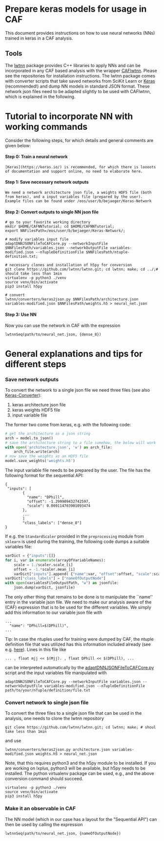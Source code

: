 # Prepare keras models for usage in CAF

This document provides instructions on how to use neural networks (NNs) trained in keras in a CAF analysis.

## Tools

The [lwtnn](https://github.com/lwtnn/lwtnn) package provides C++ libraries to apply NNs and can be incorporated in any CAF based analysis with the wrapper [CAFlwtnn](https://gitlab.cern.ch/atlas-caf/caflwtnn). Please see the repositories for installation instructions. The lwtnn package comes with converter scripts that take saved networks from SciKit Learn or [Keras](https://keras.io/) (recommended!) and dump NN models in standard JSON format. These network json files need to be adapted slightly to be used with CAFlwtnn, which is explained in the following.

# Tutorial to incorporate NN with working commands

Consider the following steps, for which details and general comments are given below:

#### Step 0: Train a neural network
    [Keras](https://keras.io/) is recommended, for which there is loooots of documentation and support online, no need to elaborate here.
#### Step 1: Save necessary network outputs
    We need a network architecture json file, a weights HDF5 file (both from keras), and a input variables file (prepared by the user). Example files can be found under /eos/user/b/bejaeger/Keras-Network
#### Step 2: Convert outputs to single NN json file
```
# go to your favorite working directory
mkdir $HOME/CAFNNTutorial; cd $HOME/CAFNNTutorial;
export NNFilesPath=/eos/user/b/bejaeger/Keras-Network/;

# modify variables input file
adaptDNNJSONFileToCAFCore.py --networkInputFile $NNFilesPath/variables.json --networkOutputFile variables-modified.json --nTupleDefinitionFile $NNFilesPath/ntuple-definition.txt;

# necessary clones and installation of h5py for conversion
git clone https://github.com/lwtnn/lwtnn.git; cd lwtnn; make; cd ../;# should take less than 1min
virtualenv -p python3 ./venv
source venv/bin/activate
pip3 install h5py

# convert
lwtnn/converters/keras2json.py $NNFilesPath/architecture.json variables-modified.json $NNFilesPath/weights.h5 > neural_net.json
```

#### Step 3: Use NN
Now you can use the network in CAF with the expression
```
lwtnnSeq(path/to/neural_net.json, {dense_8})
```


# General explanations and tips for different steps

### Save network outputs

To convert the network to a single json file we need three files (see also [Keras-Converter](https://github.com/lwtnn/lwtnn/wiki/Keras-Converter)):

1. keras architecture json file
2. keras weights HDF5 file
3. input variable file

The former two come from keras, e.g. with the following code:

```python
# get the architecture as a json string
arch = model.to_json()
# save the architecture string to a file somehow, the below will work
with open('architecture.json', 'w') as arch_file:
    arch_file.write(arch)
# now save the weights as an HDF5 file
model.save_weights('weights.h5')
```

The input variable file needs to be prepared by the user. The file has the following format for the sequential API:

```
{
 "inputs": [
        {
          "name": "DPhill",
          "offset": -1.299909432742597,
          "scale": 0.009114703901093474
        },
        ...
        ]
        "class_labels": ["dense_8"]
}
```

If e.g. the `StandardScaler` provided in the `preprocessing` module from `sklearn` is used during the training, the following code dumps a suitable variables file:

```python
varDict = {"inputs":[]}
for i, var in enumerate(arrayOfVariableNames):
    scale = 1./scaler.scale_[i]
    offset = -1.*scaler.mean_[i]
    varDict["inputs"].append( {"name":var, "offset":offset, "scale":scale } )
varDict["class_labels"] = ["nameOfOutputNode"]
with open(variablesFileOutputPath, "w") as jsonfile:
    json.dump(varDict, jsonfile)
```

The only other thing that remains to be done is to manipulate the ``name'' entry in the variable json file. We need to make our analysis aware of the (CAF) expression that is to be used for the different variables.
We simply add this information to our variable json file with 
```
...
  "name": "DPhill=$(DPhill)",
...
```

Tip: In case the ntuples used for training were dumped by CAF, the ntuple definition file that was utilized has this information included already (see e.g. [here](https://gitlab.cern.ch/atlas-physics/higgs/hww/HWWAnalysisCode/blob/7a69b9e4/share/config/nTuples/VBF/mva-ntuple.txt)). Lines in this file like

```
... , float mjj << $(Mjj). , float DPhill << $(DPhill), ...
```
can be interpreted automatically by the [adaptDNNJSONFileToCAFCore.py](https://gitlab.cern.ch/atlas-physics/higgs/hww/HWWAnalysisCode/blob/7a69b9e4/tools/adaptDNNJSONFileToCAFCore.py) script and the input variables file manipulated with

```
adaptDNNJSONFileToCAFCore.py --networkInputFile variables.json --networkOutputFile variables-modified.json --nTupleDefinitionFile path/to/your/nTuple/definition/file.txt
```

### Convert network to single json file

To convert the three files to a single json file that can be used in the analysis, one needs to clone the lwtnn repository

```
git clone https://github.com/lwtnn/lwtnn.git; cd lwtnn; make; # shoul take less than 1min
```

and use

```
lwtnn/converters/keras2json.py architecture.json variables-modified.json weights.h5 > neural_net.json
```
Note, that this requires python3 and the h5py module to be installed. If you are working on lxplus, python3 will be available, but h5py needs to be installed. The python virtualenv package can be used, e.g., and the above conversion command should succeed.
```
virtualenv -p python3 ./venv
source venv/bin/activate
pip3 install h5py
```

### Make it an observable in CAF

The NN model (which in our case has a layout for the "Sequential API") can then be used by calling the expression
```
lwtnnSeq(path/to/neural_net.json, {nameOfOutputNode})
```

